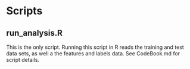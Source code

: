 
# Scripts

## run_analysis.R

This is the only script.  Running this script in R reads the training and test data sets, as well a the features and labels data.  See CodeBook.md for script details.
